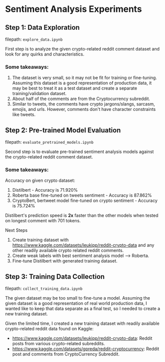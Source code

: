 # Sentiment Analysis Experiments

## Step 1: Data Exploration

filepath: `explore_data.ipynb`

First step is to analyze the given crypto-related reddit comment dataset and look for any quirks and characteristics.

### Some takeaways:

1. The dataset is very small, so it may not be fit for training or fine-tuning. Assuming this dataset is a good representation of production data, it may be best to treat it as a test dataset and create a separate training/validation dataset. 
2. About half of the comments are from the Cryptocurrency subreddit.  
3. Similar to tweets, the comments have crypto jargons/slangs, sarcasm, emojis, and urls. However, comments don't have character constraints like tweets.


## Step 2: Pre-trained Model Evaluation

filepath: `evaluate_pretrained_models.ipynb`

Second step is to evaluate pre-trained sentiment analysis models against the crypto-related reddit comment dataset. 

### Some takeaways:

Accuracy on given crypto dataset:
1. Distilbert - Accuracy is 71.920%
2. Roberta base fine-tuned on tweets sentiment - Accuracy is 87.862%
3. CryptoBert, bertweet model fine-tuned on crypto sentiment - Accuracy is 75.724%

Distilbert's prediction speed is **2x** faster than the other models when tested on longest comment with 701 tokens.

Next Steps

1. Create training dataset with https://www.kaggle.com/datasets/leukipp/reddit-crypto-data and any other readily available crypto related reddit comments.
2. Create weak labels with best sentiment analysis model --> Roberta.
3. Fine-tune Distilbert with generated training dataset. 

## Step 3: Training Data Collection

filepath: `collect_training_data.ipynb`

The given dataset may be too small to fine-tune a model. Assuming the given dataset is a good representation of real world production data, I wanted like to keep that data separate as a final test, so I needed to create a new training dataset.

Given the limited time, I created a new training dataset with readily available crypto-related reddit data found on Kaggle:

* https://www.kaggle.com/datasets/leukipp/reddit-crypto-data: Reddit posts from various crypto-related subreddits.
* https://www.kaggle.com/datasets/gpreda/reddit-cryptocurrency: Reddit post and comments from CryptoCurrency Subreddit.



